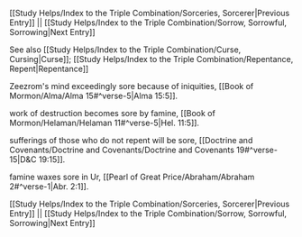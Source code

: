 [[Study Helps/Index to the Triple Combination/Sorceries, Sorcerer|Previous Entry]]  ||  [[Study Helps/Index to the Triple Combination/Sorrow, Sorrowful, Sorrowing|Next Entry]]

 See also [[Study Helps/Index to the Triple Combination/Curse, Cursing|Curse]]; [[Study Helps/Index to the Triple Combination/Repentance, Repent|Repentance]]

 Zeezrom's mind exceedingly sore because of iniquities, [[Book of Mormon/Alma/Alma 15#^verse-5|Alma 15:5]].

 work of destruction becomes sore by famine, [[Book of Mormon/Helaman/Helaman 11#^verse-5|Hel. 11:5]].

 sufferings of those who do not repent will be sore, [[Doctrine and Covenants/Doctrine and Covenants/Doctrine and Covenants 19#^verse-15|D&C 19:15]].

 famine waxes sore in Ur, [[Pearl of Great Price/Abraham/Abraham 2#^verse-1|Abr. 2:1]].

[[Study Helps/Index to the Triple Combination/Sorceries, Sorcerer|Previous Entry]]  ||  [[Study Helps/Index to the Triple Combination/Sorrow, Sorrowful, Sorrowing|Next Entry]]
